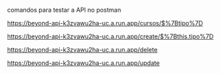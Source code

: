 comandos para testar a API no postman

https://beyond-api-k3zvawu2ha-uc.a.run.app/cursos/$%7Btipo%7D

https://beyond-api-k3zvawu2ha-uc.a.run.app/create/$%7Bthis.tipo%7D

https://beyond-api-k3zvawu2ha-uc.a.run.app/delete

https://beyond-api-k3zvawu2ha-uc.a.run.app/update
